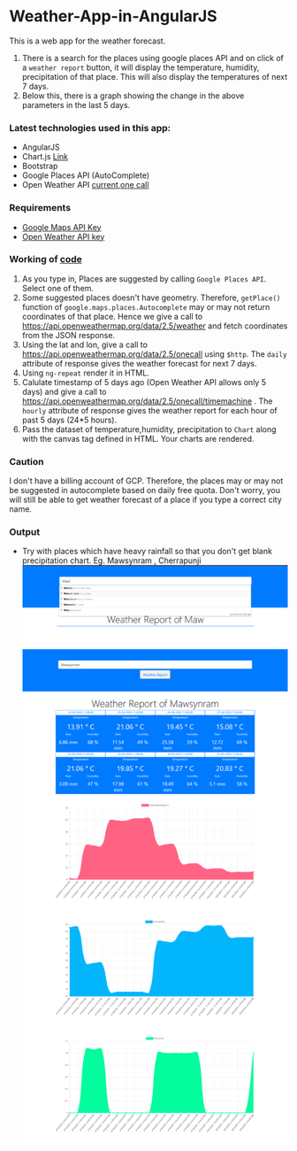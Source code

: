 # Weather-App-in-AngularJS
This is a web app for the weather forecast.
1. There is a search for the places using google places API and on click of a `weather report` button, it will display the temperature, humidity, precipitation of that place. This will also display the temperatures of next 7 days.
2. Below this, there is a graph showing the change in the above parameters in the last 5 days.

### Latest technologies used in this app:
* AngularJS
* Chart.js [Link](https://www.chartjs.org/docs/latest/getting-started/)
* Bootstrap
* Google Places API (AutoComplete)
* Open Weather API [current](https://openweathermap.org/current),[one call](https://openweathermap.org/api/one-call-api)

### Requirements
* [Google Maps API Key](https://developers.google.com/maps/documentation/javascript/get-api-key)
* [Open Weather API key](https://openweathermap.org/api)

### Working of [code](./index.html)
1. As you type in, Places are suggested by calling `Google Places API`. Select one of them.
2. Some suggested places doesn't have geometry. Therefore, `getPlace()` function of `google.maps.places.Autocomplete` may or may not return coordinates of that place. Hence we give a call to https://api.openweathermap.org/data/2.5/weather and fetch coordinates from the JSON response.
3. Using the lat and lon, give a call to https://api.openweathermap.org/data/2.5/onecall using `$http`. The `daily` attribute of response gives the weather forecast for next 7 days.
4. Using `ng-repeat` render it in HTML.
5. Calulate timestamp of 5 days ago (Open Weather API allows only 5 days) and give a call to https://api.openweathermap.org/data/2.5/onecall/timemachine . The `hourly` attribute of response gives the weather report for each hour of past 5 days (24*5 hours).
6. Pass the dataset of temperature,humidity, precipitation to `Chart` along with the canvas tag defined in HTML. Your charts are rendered.

### Caution
I don't have a billing account of GCP. Therefore, the places may or may not be suggested in autocomplete based on daily free quota. Don't worry, you will still be able to get weather forecast of a place if you type a correct city name.

### Output
* Try with places which have heavy rainfall so that you don't get blank precipitation chart. Eg. Mawsynram , Cherrapunji
![alt text](./images/image1.PNG "Screenshot")
![alt text](./images/image2.png "Screenshot")
